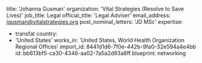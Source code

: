 title: 'Johanna Gusman'
organization: 'Vital Strategies (Resolve to Save Lives)'
job_title: Legal
official_title: 'Legal Adviser'
email_address: jgusman@vitalstrategies.org
post_nominal_letters: 'JD MSc'
expertise:
  - transfat
country:
  - 'United States'
works_in: 'United States, World Health Organization Regional Offices'
import_id: 8441d1d6-7f0e-442b-9fa0-32e594a4e4bb
id: bb613bf5-ca30-4346-aa02-7a5a2d93a8ff
blueprint: networking
